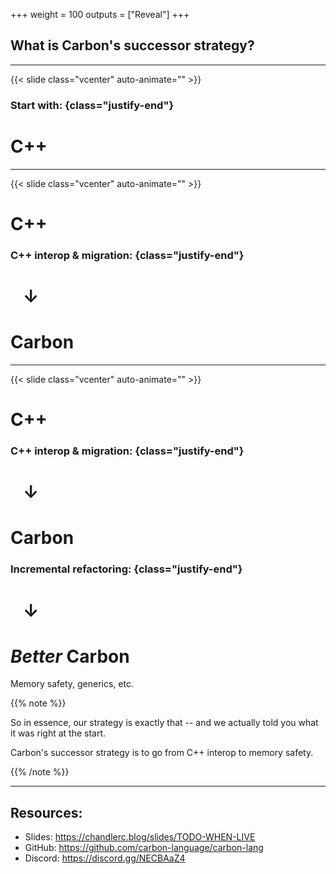 +++
weight = 100
outputs = ["Reveal"]
+++

## What is Carbon's successor strategy?

---

{{< slide class="vcenter" auto-animate="" >}}

<div class="two-col-grid">

### Start with: {class="justify-end"}

# C++

</div>

---

{{< slide class="vcenter" auto-animate="" >}}

<div class="two-col-grid">

###

# C++

### C++ interop & migration: {class="justify-end"}

# &nbsp;&nbsp; ↓

###

# Carbon

</div>

---

{{< slide class="vcenter" auto-animate="" >}}

<div class="two-col-grid">

###

# C++

### <span class="fragment highlight">C++ interop</span> & migration: {class="justify-end"}

# &nbsp;&nbsp; ↓

###

# Carbon

### Incremental refactoring: {class="justify-end"}

# &nbsp;&nbsp; ↓

###

<div>

# _Better_ Carbon

<div class="fragment" data-fragment-index="0">

<span class="fragment highlight">Memory safety</span>, generics, etc.

</div>
</div>

</div>

{{% note %}}

So in essence, our strategy is exactly that -- and we actually told you what it
was right at the start.

Carbon's successor strategy is to go from C++ interop to memory safety.

{{% /note %}}

---

## Resources:

- Slides: https://chandlerc.blog/slides/TODO-WHEN-LIVE
- GitHub: https://github.com/carbon-language/carbon-lang
- Discord: https://discord.gg/NECBAaZ4

